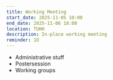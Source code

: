 ```yaml
---
title: Working Meeting
start_date: 2025-11-05 10:00
end_date: 2025-11-06 18:00
location: TUHH
description: In-place working meeting
reminder: 1D
---
```


* Administrative stuff
* Postersession
* Working groups

